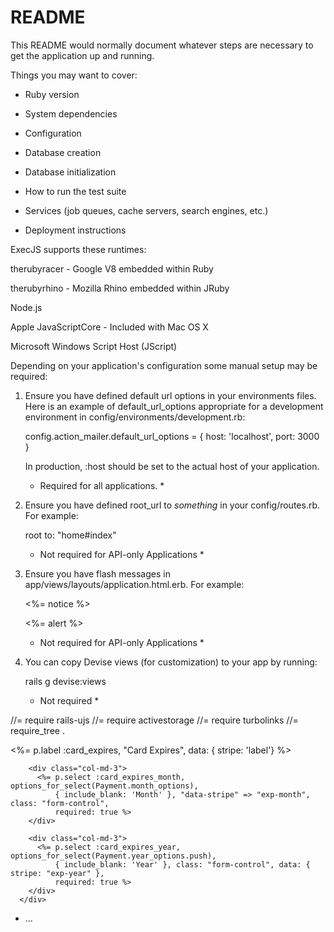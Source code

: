 # README

This README would normally document whatever steps are necessary to get the
application up and running.

Things you may want to cover:

* Ruby version

* System dependencies

* Configuration

* Database creation

* Database initialization

* How to run the test suite

* Services (job queues, cache servers, search engines, etc.)

* Deployment instructions

ExecJS supports these runtimes:

therubyracer - Google V8 embedded within Ruby

therubyrhino - Mozilla Rhino embedded within JRuby

Node.js

Apple JavaScriptCore - Included with Mac OS X

Microsoft Windows Script Host (JScript)

Depending on your application's configuration some manual setup may be required:

  1. Ensure you have defined default url options in your environments files. Here
     is an example of default_url_options appropriate for a development environment
     in config/environments/development.rb:

       config.action_mailer.default_url_options = { host: 'localhost', port: 3000 }

     In production, :host should be set to the actual host of your application.

     * Required for all applications. *

  2. Ensure you have defined root_url to *something* in your config/routes.rb.
     For example:

       root to: "home#index"

     * Not required for API-only Applications *

  3. Ensure you have flash messages in app/views/layouts/application.html.erb.
     For example:

       <p class="notice"><%= notice %></p>
       <p class="alert"><%= alert %></p>

     * Not required for API-only Applications *

  4. You can copy Devise views (for customization) to your app by running:

       rails g devise:views

     * Not required *

//= require rails-ujs
//= require activestorage
//= require turbolinks
//= require_tree .

<div class="form-group col-md-6">
        <div class="col-md-12">
          <%= p.label :card_expires, "Card Expires", data: { stripe: 'label'} %>
        </div>

        <div class="col-md-3">
          <%= p.select :card_expires_month, options_for_select(Payment.month_options), 
              { include_blank: 'Month' }, "data-stripe" => "exp-month", class: "form-control", 
              required: true %>
        </div>

        <div class="col-md-3">
          <%= p.select :card_expires_year, options_for_select(Payment.year_options.push), 
              { include_blank: 'Year' }, class: "form-control", data: { stripe: "exp-year" }, 
              required: true %>
        </div>
      </div>

* ...
